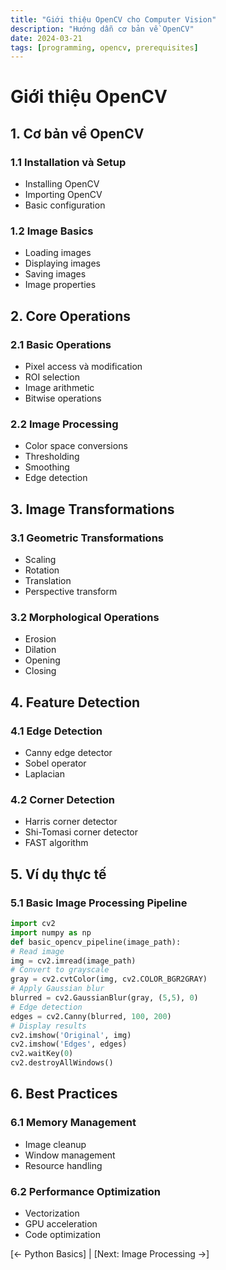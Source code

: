 ```yaml
---
title: "Giới thiệu OpenCV cho Computer Vision"
description: "Hướng dẫn cơ bản về OpenCV"
date: 2024-03-21
tags: [programming, opencv, prerequisites]
---
```


# Giới thiệu OpenCV

## 1. Cơ bản về OpenCV

### 1.1 Installation và Setup
- Installing OpenCV
- Importing OpenCV
- Basic configuration

### 1.2 Image Basics
- Loading images
- Displaying images
- Saving images
- Image properties

## 2. Core Operations

### 2.1 Basic Operations
- Pixel access và modification
- ROI selection
- Image arithmetic
- Bitwise operations

### 2.2 Image Processing
- Color space conversions
- Thresholding
- Smoothing
- Edge detection

## 3. Image Transformations

### 3.1 Geometric Transformations
- Scaling
- Rotation
- Translation
- Perspective transform

### 3.2 Morphological Operations
- Erosion
- Dilation
- Opening
- Closing

## 4. Feature Detection

### 4.1 Edge Detection
- Canny edge detector
- Sobel operator
- Laplacian

### 4.2 Corner Detection
- Harris corner detector
- Shi-Tomasi corner detector
- FAST algorithm

## 5. Ví dụ thực tế

### 5.1 Basic Image Processing Pipeline

```python
import cv2
import numpy as np
def basic_opencv_pipeline(image_path):
# Read image
img = cv2.imread(image_path)
# Convert to grayscale
gray = cv2.cvtColor(img, cv2.COLOR_BGR2GRAY)
# Apply Gaussian blur
blurred = cv2.GaussianBlur(gray, (5,5), 0)
# Edge detection
edges = cv2.Canny(blurred, 100, 200)
# Display results
cv2.imshow('Original', img)
cv2.imshow('Edges', edges)
cv2.waitKey(0)
cv2.destroyAllWindows()
```


## 6. Best Practices

### 6.1 Memory Management
- Image cleanup
- Window management
- Resource handling

### 6.2 Performance Optimization
- Vectorization
- GPU acceleration
- Code optimization

[← Python Basics] | [Next: Image Processing →]